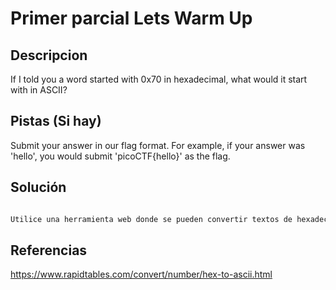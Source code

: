 # Primer parcial Lets Warm Up

## Descripcion

If I told you a word started with 0x70 in hexadecimal, what would it start with in ASCII?

## Pistas (Si hay)

Submit your answer in our flag format. For example, if your answer was 'hello', you would submit 'picoCTF{hello}' as the flag.

## Solución

``` Bash

Utilice una herramienta web donde se pueden convertir textos de hexadecimal a ASCII, puse el 0x70 en el convertor y me dio como resultado p

```

## Referencias

https://www.rapidtables.com/convert/number/hex-to-ascii.html